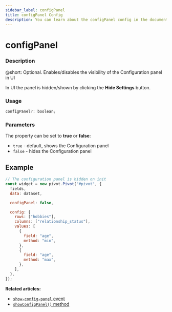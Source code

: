 ```yaml
---
sidebar_label: configPanel
title: configPanel Config
description: You can learn about the configPanel config in the documentation of the DHTMLX JavaScript Pivot library. Browse developer guides and API reference, try out code examples and live demos, and download a free 30-day evaluation version of DHTMLX Pivot.
---
```


# configPanel

### Description

@short: Optional. Enables/disables the visibility of the Configuration panel in UI

In UI the panel is hidden/shown by clicking the **Hide Settings** button. 

### Usage

~~~jsx  
configPanel?: boolean;
~~~

### Parameters

The property can be set to **true** or **false**:

- `true` - default, shows the Configuration panel
- `false` - hides the Configuration panel

## Example

~~~jsx 
// The configuration panel is hidden on init
const widget = new pivot.Pivot("#pivot", {
  fields,
  data: dataset,

  configPanel: false,

  config: {
    rows: ["hobbies"],
    columns: ["relationship_status"],
    values: [
      {
        field: "age",
        method: "min",
      },
      {
        field: "age",
        method: "max",
      },
    ],
  },
});
~~~

**Related articles:** 
- [`show-config-panel` event](/api/events/show-config-panel-event)
- [`showConfigPanel()` method](/api/methods/showconfigpanel-method)